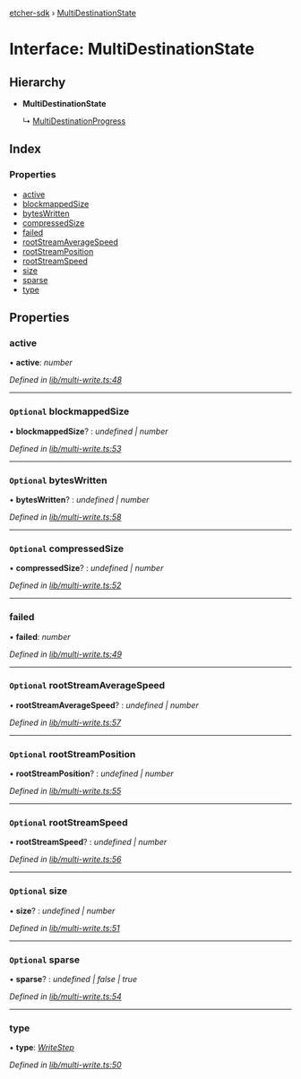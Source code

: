 [etcher-sdk](../README.md) › [MultiDestinationState](multidestinationstate.md)

# Interface: MultiDestinationState

## Hierarchy

* **MultiDestinationState**

  ↳ [MultiDestinationProgress](multidestinationprogress.md)

## Index

### Properties

* [active](multidestinationstate.md#active)
* [blockmappedSize](multidestinationstate.md#optional-blockmappedsize)
* [bytesWritten](multidestinationstate.md#optional-byteswritten)
* [compressedSize](multidestinationstate.md#optional-compressedsize)
* [failed](multidestinationstate.md#failed)
* [rootStreamAverageSpeed](multidestinationstate.md#optional-rootstreamaveragespeed)
* [rootStreamPosition](multidestinationstate.md#optional-rootstreamposition)
* [rootStreamSpeed](multidestinationstate.md#optional-rootstreamspeed)
* [size](multidestinationstate.md#optional-size)
* [sparse](multidestinationstate.md#optional-sparse)
* [type](multidestinationstate.md#type)

## Properties

###  active

• **active**: *number*

*Defined in [lib/multi-write.ts:48](https://github.com/balena-io-modules/etcher-sdk/blob/58b0ba2/lib/multi-write.ts#L48)*

___

### `Optional` blockmappedSize

• **blockmappedSize**? : *undefined | number*

*Defined in [lib/multi-write.ts:53](https://github.com/balena-io-modules/etcher-sdk/blob/58b0ba2/lib/multi-write.ts#L53)*

___

### `Optional` bytesWritten

• **bytesWritten**? : *undefined | number*

*Defined in [lib/multi-write.ts:58](https://github.com/balena-io-modules/etcher-sdk/blob/58b0ba2/lib/multi-write.ts#L58)*

___

### `Optional` compressedSize

• **compressedSize**? : *undefined | number*

*Defined in [lib/multi-write.ts:52](https://github.com/balena-io-modules/etcher-sdk/blob/58b0ba2/lib/multi-write.ts#L52)*

___

###  failed

• **failed**: *number*

*Defined in [lib/multi-write.ts:49](https://github.com/balena-io-modules/etcher-sdk/blob/58b0ba2/lib/multi-write.ts#L49)*

___

### `Optional` rootStreamAverageSpeed

• **rootStreamAverageSpeed**? : *undefined | number*

*Defined in [lib/multi-write.ts:57](https://github.com/balena-io-modules/etcher-sdk/blob/58b0ba2/lib/multi-write.ts#L57)*

___

### `Optional` rootStreamPosition

• **rootStreamPosition**? : *undefined | number*

*Defined in [lib/multi-write.ts:55](https://github.com/balena-io-modules/etcher-sdk/blob/58b0ba2/lib/multi-write.ts#L55)*

___

### `Optional` rootStreamSpeed

• **rootStreamSpeed**? : *undefined | number*

*Defined in [lib/multi-write.ts:56](https://github.com/balena-io-modules/etcher-sdk/blob/58b0ba2/lib/multi-write.ts#L56)*

___

### `Optional` size

• **size**? : *undefined | number*

*Defined in [lib/multi-write.ts:51](https://github.com/balena-io-modules/etcher-sdk/blob/58b0ba2/lib/multi-write.ts#L51)*

___

### `Optional` sparse

• **sparse**? : *undefined | false | true*

*Defined in [lib/multi-write.ts:54](https://github.com/balena-io-modules/etcher-sdk/blob/58b0ba2/lib/multi-write.ts#L54)*

___

###  type

• **type**: *[WriteStep](../README.md#writestep)*

*Defined in [lib/multi-write.ts:50](https://github.com/balena-io-modules/etcher-sdk/blob/58b0ba2/lib/multi-write.ts#L50)*
